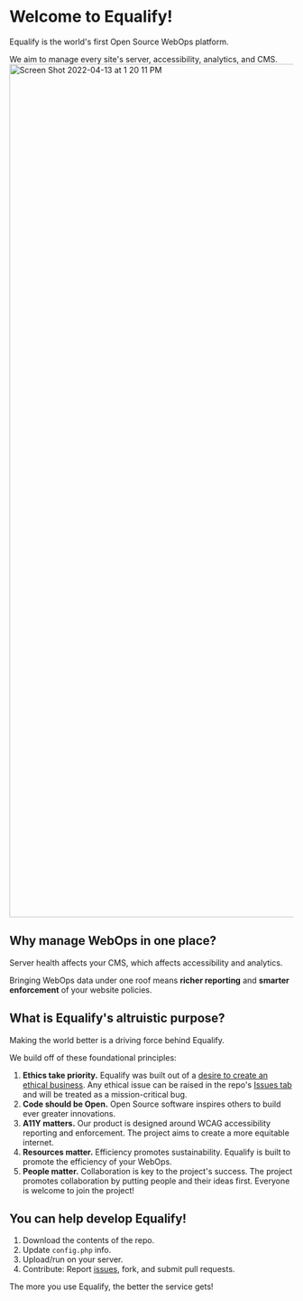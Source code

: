 # Welcome to Equalify!
Equalify is the world's first Open Source WebOps platform.

We aim to manage every site's server, accessibility, analytics, and CMS. 
<img width="1510" alt="Screen Shot 2022-04-13 at 1 20 11 PM" src="https://user-images.githubusercontent.com/46652/163245142-f9844463-ba06-466e-aac1-92e069d07994.png">

## Why manage WebOps in one place?
Server health affects your CMS, which affects accessibility and analytics.

Bringing WebOps data under one roof means **richer reporting** and **smarter enforcement** of your website policies.

## What is Equalify's altruistic purpose?
Making the world better is a driving force behind Equalify.

We build off of these foundational principles:
1. **Ethics take priority.** Equalify was built out of a [desire to create an ethical business](https://bbertucc.notion.site/My-Ethical-Business-a55c25006c5c4b53b233df1f5c9df4da). Any ethical issue can be raised in the repo's [Issues tab](https://github.com/bbertucc/equalify/issues) and will be treated as a mission-critical bug.
2. **Code should be Open.** Open Source software inspires others to build ever greater innovations.
3. **A11Y matters.** Our product is designed around WCAG accessibility reporting and enforcement. The project aims to create a more equitable internet.
4. **Resources matter.** Efficiency promotes sustainability. Equalify is built to promote the efficiency of your WebOps. 
5. **People matter.** Collaboration is key to the project's success. The project promotes collaboration by putting people and their ideas first. Everyone is welcome to join the project!

## You can help develop Equalify!
1. Download the contents of the repo.
2. Update `config.php` info.
3. Upload/run on your server.
4. Contribute: Report [issues](https://github.com/bbertucc/equalify/issues), fork, and submit pull requests.

The more you use Equalify, the better the service gets!
